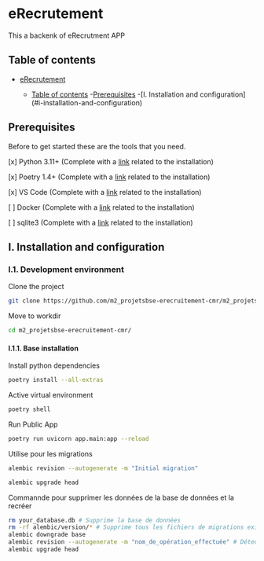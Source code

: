 # eRecrutement

This a backenk of eRecrutment APP

## Table of contents
- [eRecrutement](#erecrutement)

    - [Table of contents](#table-of-contents)
    -[Prerequisites](#prerequisites)
    -[I. Installation and configuration]
     (#i-installation-and-configuration)

## Prerequisites

Before to get started these are the tools that you need.

[x] Python 3.11+ (Complete with a [link](https://www.python.org/) related to the installation)

[x] Poetry 1.4+ (Complete with a [link](https://python-poetry.org/) related to the installation)

[x] VS Code (Complete with a [link](https://code.visualstudio.com/) related to the installation)

[ ] Docker (Complete with a [link](https://www.docker.com/) related to the installation)

[ ] sqlite3 (Complete with a [link](https://www.sqlite.org/) related to the installation)

## I. Installation and configuration

### I.1. Development environment

Clone the project

```sh
git clone https://github.com/m2_projetsbse-erecruitement-cmr/m2_projetsbse-erecruitement-cmr.git
```

Move to workdir

```sh
cd m2_projetsbse-erecruitement-cmr/
```
#### I.1.1. Base installation

Install python dependencies

```sh
poetry install --all-extras
```

Active virtual environment

```sh
poetry shell
```

Run Public App

```sh
poetry run uvicorn app.main:app --reload
```

Utilise pour les migrations

```sh
alembic revision --autogenerate -m "Initial migration"
```

```sh
alembic upgrade head
```

Commannde pour supprimer les données de la base de données et la recréer 
```sh 
rm your_database.db # Supprime la base de données 
rm -rf alembic/version/* # Supprime tous les fichiers de migrations existantes
alembic downgrade base
alembic revision --autogenerate -m "nom_de_opération_effectuée" # Détecte les migrations, il faut spécifier le noms de l'opération effectuée
alembic upgrade head 
```